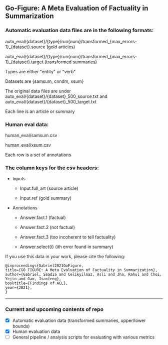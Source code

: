 ## Go-Figure: A Meta Evaluation of Factuality in Summarization

### Automatic evaluation data files are in the following formats:

auto_eval/{dataset}/{type}/run{num}/transformed_{max_errors-1}_{dataset}.source (gold articles) 

auto_eval/{dataset}/{type}/run{num}/transformed_{max_errors-1}_{dataset}.target (transformed summaries) 

Types are either "entity" or "verb"

Datasets are {samsum, cnndm, xsum}

The original data files are under auto_eval/{dataset}/{dataset}_500_source.txt and auto_eval/{dataset}/{dataset}_500_target.txt

Each line is an article or summary 

### Human eval data:

human_eval/samsum.csv 

human_eval/xsum.csv

Each row is a set of annotations 

### The column keys for the csv headers:

- Inputs 

  - Input.full_art (source article)

  - Input.ref (gold summary)
  
- Annotations 

  - Answer.fact.1 (factual) 

  - Answer.fact.2 (not factual)

  - Answer.fact.3 (too incoherent to tell factuality) 

  - Answer.select{i} (ith error found in summary) 

If you use this data in your work, please cite the following:

```
@inproceedings{Gabriel2021GoFigure,
title={GO FIGURE: A Meta Evaluation of Factuality in Summarization},
author={Gabriel, Saadia and Celikyilmaz, Asli and Jha, Rahul and Choi, Yejin and Gao, Jianfeng},
booktitle={Findings of ACL},
year={2021},
}
```

---

### Current and upcoming contents of repo

- [x] Automatic evaluation data (transformed summaries, upper/lower bounds) 
- [x] Human evaluation data 
- [ ] General pipeline / analysis scripts for evaluating with various metrics 
